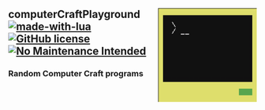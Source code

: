 <img align="right" width="200" src="./assets/logo.png"></img>
computerCraftPlayground
[![made-with-lua](https://img.shields.io/badge/Made%20with-Lua-1f425f.svg)](https://www.lua.org/)
[![GitHub license](https://img.shields.io/github/license/Naereen/StrapDown.js.svg)](https://github.com/Naereen/StrapDown.js/blob/master/LICENSE)
[![No Maintenance Intended](http://unmaintained.tech/badge.svg)](http://unmaintained.tech/)
---

### Random Computer Craft programs
